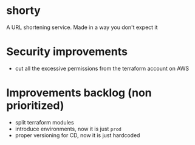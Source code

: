 # shorty
A URL shortening service. Made in a way you don't expect it

# Security improvements
- cut all the excessive permissions from the terraform account on AWS

# Improvements backlog (non prioritized)
- split terraform modules
- introduce environments, now it is just `prod`
- proper versioning for CD, now it is just hardcoded

